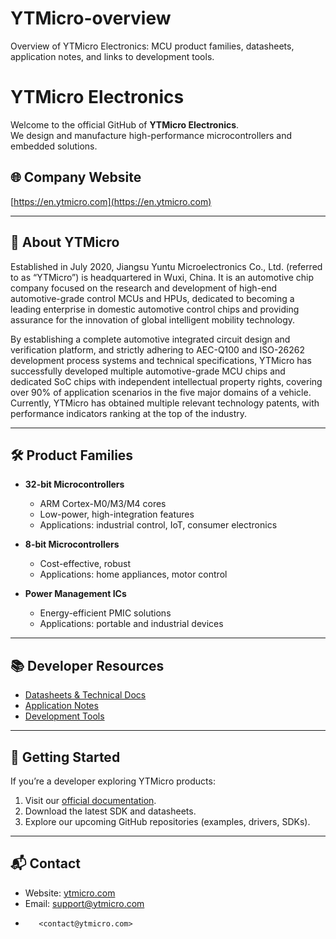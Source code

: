 # YTMicro-overview
Overview of YTMicro Electronics: MCU product families, datasheets, application notes, and links to development tools.
# YTMicro Electronics

Welcome to the official GitHub of **YTMicro Electronics**.  
We design and manufacture high-performance microcontrollers and embedded solutions.

## 🌐 Company Website
[https://en.ytmicro.com](https://en.ytmicro.com)

---

## 🏢 About YTMicro
Established in July 2020, Jiangsu Yuntu Microelectronics Co., Ltd. (referred to as “YTMicro”) is headquartered in Wuxi, China. It is an automotive chip company focused on the research and development of high-end automotive-grade control MCUs and HPUs, dedicated to becoming a leading enterprise in domestic automotive control chips and providing assurance for the innovation of global intelligent mobility technology.

By establishing a complete automotive integrated circuit design and verification platform, and strictly adhering to AEC-Q100 and ISO-26262 development process systems and technical specifications, YTMicro has successfully developed multiple automotive-grade MCU chips and dedicated SoC chips with independent intellectual property rights, covering over 90% of application scenarios in the five major domains of a vehicle. Currently, YTMicro has obtained multiple relevant technology patents, with performance indicators ranking at the top of the industry.

---

## 🛠️ Product Families
- **32-bit Microcontrollers**
  - ARM Cortex-M0/M3/M4 cores  
  - Low-power, high-integration features  
  - Applications: industrial control, IoT, consumer electronics  

- **8-bit Microcontrollers**
  - Cost-effective, robust  
  - Applications: home appliances, motor control  

- **Power Management ICs**
  - Energy-efficient PMIC solutions  
  - Applications: portable and industrial devices  

---

## 📚 Developer Resources
- [Datasheets & Technical Docs](https://en.ytmicro.com/index.php?ac=article&at=list&tid=19)  
- [Application Notes](https://en.ytmicro.com/index.php?ac=article&at=list&tid=20)  
- [Development Tools](https://en.ytmicro.com/index.php?ac=article&at=list&tid=22)  

---

## 🚀 Getting Started
If you’re a developer exploring YTMicro products:
1. Visit our [official documentation](https://en.ytmicro.com/index.php).
2. Download the latest SDK and datasheets.
3. Explore our upcoming GitHub repositories (examples, drivers, SDKs).

---

## 📬 Contact
- Website: [ytmicro.com](https://en.ytmicro.com)  
- Email: <support@ytmicro.com>
-        <contact@ytmicro.com>       
  
